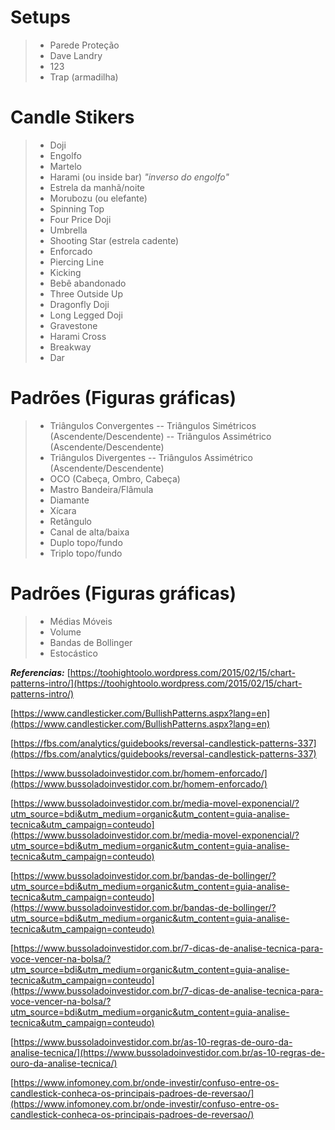 # Setups
>- Parede Proteção
>- Dave Landry
>- 123
>- Trap (armadilha)

# Candle Stikers
>- Doji 
>- Engolfo
>- Martelo
>- Harami (ou inside bar) _"inverso do engolfo"_
>- Estrela da manhã/noite
>- Morubozu (ou elefante)
>- Spinning Top
>- Four Price Doji
>- Umbrella
>- Shooting Star (estrela cadente)
>- Enforcado
>- Piercing Line
>- Kicking
>- Bebê abandonado
>- Three Outside Up
>- Dragonfly Doji
>- Long Legged Doji
>- Gravestone
>- Harami Cross
>- Breakway
>- Dar

# Padrões (Figuras gráficas)
>- Triângulos Convergentes
>-- Triângulos Simétricos (Ascendente/Descendente)
>-- Triângulos Assimétrico (Ascendente/Descendente)
>- Triângulos Divergentes
>-- Triângulos Assimétrico (Ascendente/Descendente)
>- OCO (Cabeça, Ombro, Cabeça)
>- Mastro Bandeira/Flâmula
>- Diamante
>- Xícara
>- Retângulo
>- Canal de alta/baixa
>- Duplo topo/fundo
>- Triplo topo/fundo

# Padrões (Figuras gráficas)
>- Médias Móveis
>- Volume
>- Bandas de Bollinger
>- Estocástico 


_**Referencias:**_
[https://toohightoolo.wordpress.com/2015/02/15/chart-patterns-intro/](https://toohightoolo.wordpress.com/2015/02/15/chart-patterns-intro/)

[https://www.candlesticker.com/BullishPatterns.aspx?lang=en](https://www.candlesticker.com/BullishPatterns.aspx?lang=en)

[https://fbs.com/analytics/guidebooks/reversal-candlestick-patterns-337](https://fbs.com/analytics/guidebooks/reversal-candlestick-patterns-337)

[https://www.bussoladoinvestidor.com.br/homem-enforcado/](https://www.bussoladoinvestidor.com.br/homem-enforcado/)

[https://www.bussoladoinvestidor.com.br/media-movel-exponencial/?utm_source=bdi&utm_medium=organic&utm_content=guia-analise-tecnica&utm_campaign=conteudo](https://www.bussoladoinvestidor.com.br/media-movel-exponencial/?utm_source=bdi&utm_medium=organic&utm_content=guia-analise-tecnica&utm_campaign=conteudo)

[https://www.bussoladoinvestidor.com.br/bandas-de-bollinger/?utm_source=bdi&utm_medium=organic&utm_content=guia-analise-tecnica&utm_campaign=conteudo](https://www.bussoladoinvestidor.com.br/bandas-de-bollinger/?utm_source=bdi&utm_medium=organic&utm_content=guia-analise-tecnica&utm_campaign=conteudo)

[https://www.bussoladoinvestidor.com.br/7-dicas-de-analise-tecnica-para-voce-vencer-na-bolsa/?utm_source=bdi&utm_medium=organic&utm_content=guia-analise-tecnica&utm_campaign=conteudo](https://www.bussoladoinvestidor.com.br/7-dicas-de-analise-tecnica-para-voce-vencer-na-bolsa/?utm_source=bdi&utm_medium=organic&utm_content=guia-analise-tecnica&utm_campaign=conteudo)

[https://www.bussoladoinvestidor.com.br/as-10-regras-de-ouro-da-analise-tecnica/](https://www.bussoladoinvestidor.com.br/as-10-regras-de-ouro-da-analise-tecnica/)

[https://www.infomoney.com.br/onde-investir/confuso-entre-os-candlestick-conheca-os-principais-padroes-de-reversao/](https://www.infomoney.com.br/onde-investir/confuso-entre-os-candlestick-conheca-os-principais-padroes-de-reversao/)
<!--stackedit_data:
eyJoaXN0b3J5IjpbLTEyODg4NzUwOTUsLTEyMzU0NDUyMjYsLT
I2NDY5NTk2MywtNTkxNjAxNzIyLDE0MDI1NDA4MTcsLTExMTcw
NTg3NDgsMTA4NDQ4OTMzNV19
-->